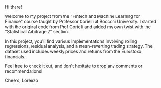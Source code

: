 Hi there!

Welcome to my project from the "Fintech and Machine Learning for Finance" course taught by Professor Corielli at Bocconi University. I started with the original code from Prof Corielli and added my own twist with the "Statistical Arbitrage 2" section.

In this project, you'll find various implementations involving rolling regressions, residual analysis, and a mean-reverting trading strategy. The dataset used includes weekly prices and returns from the Eurostoxx financials.

Feel free to check it out, and don't hesitate to drop any comments or recommendations!

Cheers,
Lorenzo
